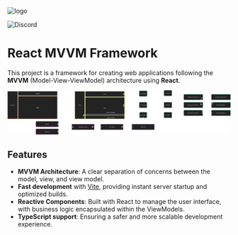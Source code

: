 ![logo](https://github.com/user-attachments/assets/6a939700-42a4-48e3-81cd-fd3c1af8b07d)

![Discord](https://img.shields.io/discord/1295357633347457024)

# React MVVM Framework

This project is a framework for creating web applications following the **MVVM** (Model-View-ViewModel) architecture using **React**.

![image](work_scheme.png)


## Features

- **MVVM Architecture**: A clear separation of concerns between the model, view, and view model.
- **Fast development** with [Vite](https://vitejs.dev/), providing instant server startup and optimized builds.
- **Reactive Components**: Built with React to manage the user interface, with business logic encapsulated within the ViewModels.
- **TypeScript support**: Ensuring a safer and more scalable development experience.
